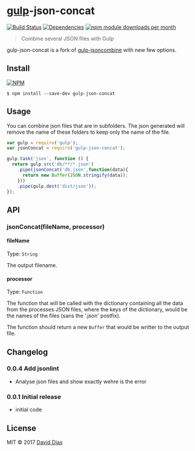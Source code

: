 # [gulp](https://gulpjs.com)-json-concat
[![Build Status](https://travis-ci.org/thedaviddias/gulp-json-concat.svg?branch=master)](https://travis-ci.org/thedaviddias/gulp-json-concat)
[![Dependencies](https://david-dm.org/thedaviddias/gulp-json-concat.png)](https://david-dm.org/thedaviddias/gulp-json-concat)
[![npm module downloads per month](http://img.shields.io/npm/dm/gulp-json-concat.svg)](https://www.npmjs.org/package/gulp-json-concat)

> Combine several JSON files with Gulp

gulp-json-concat is a fork of [gulp-jsoncombine](https://www.npmjs.com/package/gulp-jsoncombine) with new few options.

## Install

[![NPM](https://nodei.co/npm/gulp-json-concat.png?compact=true)](https://www.npmjs.org/package/gulp-json-concat)

```shell
$ npm install --save-dev gulp-json-concat
```

## Usage

You can combine json files that are in subfolders. The json generated will remove the name of these folders to keep only the name of the file.

```js
var gulp = require('gulp');
var jsonConcat = require('gulp-json-concat');

gulp.task('json', function () {
  return gulp.src('db/**/*.json')
    .pipe(jsonConcat('db.json',function(data){
      return new Buffer(JSON.stringify(data));
    }))
    .pipe(gulp.dest('dist/json'));
});
```

## API

### jsonConcat(fileName, processor)

#### fileName
Type: `String`

The output filename.

#### processor
Type: `Function`

The function that will be called with the dictionary containing all the data from the processes JSON files, where the keys of the dictionary, would be the names of the files (sans the '.json' postfix).

The function should return a new `Buffer` that would be writter to the output file.

## Changelog

### 0.0.4 Add jsonlint
* Analyse json files and show exactly wehre is the error

### 0.0.1 Initial release
* initial code

## License

MIT © 2017 [David Dias](http://thedaviddias.me)
